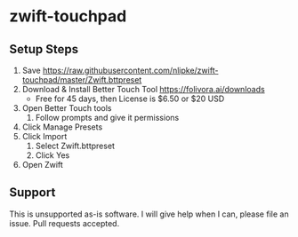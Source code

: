 # zwift-touchpad

## Setup Steps
1. Save https://raw.githubusercontent.com/nlipke/zwift-touchpad/master/Zwift.bttpreset
1. Download & Install Better Touch Tool https://folivora.ai/downloads
   * Free for 45 days, then License is $6.50 or $20 USD
1. Open Better Touch tools
   1. Follow prompts and give it permissions
1. Click Manage Presets
1. Click Import
   1. Select Zwift.bttpreset
   1. Click Yes
1. Open Zwift

## Support
This is unsupported as-is software. 
I will give help when I can, please file an issue.
Pull requests accepted.
